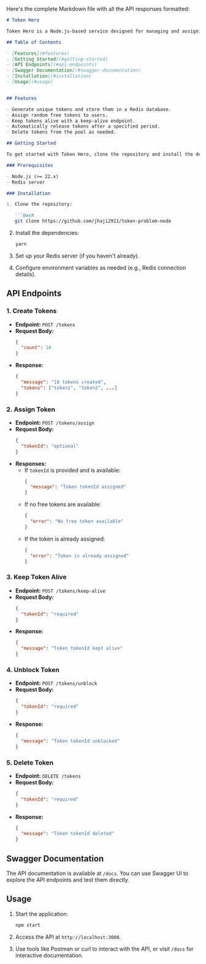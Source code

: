 Here's the complete Markdown file with all the API responses formatted:

```markdown
# Token Hero

Token Hero is a Node.js-based service designed for managing and assigning unique tokens. This service allows users to create, assign, and manage a pool of tokens, ensuring that tokens can be easily allocated and released. The application uses Fastify for the web framework and Redis for token storage.

## Table of Contents

- [Features](#features)
- [Getting Started](#getting-started)
- [API Endpoints](#api-endpoints)
- [Swagger Documentation](#swagger-documentation)
- [Installation](#installation)
- [Usage](#usage)


## Features

- Generate unique tokens and store them in a Redis database.
- Assign random free tokens to users.
- Keep tokens alive with a keep-alive endpoint.
- Automatically release tokens after a specified period.
- Delete tokens from the pool as needed.

## Getting Started

To get started with Token Hero, clone the repository and install the dependencies.

### Prerequisites

- Node.js (>= 22.x)
- Redis server

### Installation

1. Clone the repository:

   ```bash
   git clone https://github.com/jhaji2911/token-problem-node
   ```

2. Install the dependencies:

   ```bash
   yarn
   ```

3. Set up your Redis server (if you haven't already).

4. Configure environment variables as needed (e.g., Redis connection details).

## API Endpoints

### 1. Create Tokens

- **Endpoint:** `POST /tokens`
- **Request Body:**
  ```json
  {
    "count": 10
  }
  ```
- **Response:**
  ```json
  {
    "message": "10 tokens created",
    "tokens": ["token1", "token2", ...]
  }
  ```

### 2. Assign Token

- **Endpoint:** `POST /tokens/assign`
- **Request Body:**
  ```json
  {
    "tokenId": "optional"
  }
  ```
- **Responses:**
  - If `tokenId` is provided and is available:
    ```json
    {
      "message": "Token tokenId assigned"
    }
    ```
  - If no free tokens are available:
    ```json
    {
      "error": "No free token available"
    }
    ```
  - If the token is already assigned:
    ```json
    {
      "error": "Token is already assigned"
    }
    ```

### 3. Keep Token Alive

- **Endpoint:** `POST /tokens/keep-alive`
- **Request Body:**
  ```json
  {
    "tokenId": "required"
  }
  ```
- **Response:**
  ```json
  {
    "message": "Token tokenId kept alive"
  }
  ```

### 4. Unblock Token

- **Endpoint:** `POST /tokens/unblock`
- **Request Body:**
  ```json
  {
    "tokenId": "required"
  }
  ```
- **Response:**
  ```json
  {
    "message": "Token tokenId unblocked"
  }
  ```

### 5. Delete Token

- **Endpoint:** `DELETE /tokens`
- **Request Body:**
  ```json
  {
    "tokenId": "required"
  }
  ```
- **Response:**
  ```json
  {
    "message": "Token tokenId deleted"
  }
  ```

## Swagger Documentation

The API documentation is available at `/docs`. You can use Swagger UI to explore the API endpoints and test them directly.

## Usage

1. Start the application:

   ```bash
   npm start
   ```

2. Access the API at `http://localhost:3000`.

3. Use tools like Postman or curl to interact with the API, or visit `/docs` for interactive documentation.
